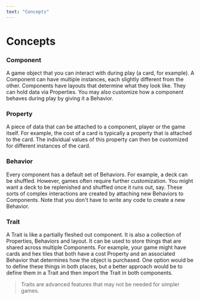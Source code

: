 ```yaml
---
text: "Concepts"
---
```


# Concepts

### Component

A game object that you can interact with during play (a card, for example).
A Component can have multiple instances, each slightly different from the other.
Components have layouts that determine what they look like.
They can hold data via Properties. You may also customize how a component behaves
during play by giving it a Behavior.

### Property

A piece of data that can be attached to a component, player or the game itself.
For example, the cost of a card is typically a property that is attached to the card.
The individual values of this property can then be customized for different instances
of the card.

### Behavior

Every component has a default set of Behaviors. For example, a deck can be shuffled.
However, games often require further customization. You might want a deck to be replenished
and shuffled once it runs out, say. These sorts of complex interactions are created by attaching
new Behaviors to Components. Note that you don't have to write any code to create a new Behavior.

### Trait

A Trait is like a partially fleshed out component. It is also a collection of Properties, Behaviors
and layout. It can be used to store things that are shared across multiple Components.
For example, your game might have cards and hex tiles that both have a cost Property
and an associated Behavior that determines how the object is purchased. One option would
be to define these things in both places, but a better approach would be to define
them in a Trait and then import the Trait in both components.

> Traits are advanced features that may not be needed for simpler games.
